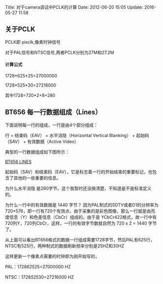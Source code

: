 Title: 对于camera调试中PCLK的计算
Date: 2012-06-20 15:05
Update: 2016-05-27 11:58

[1]: /static/images/android/BT656-Lines.png

## 关于PCLK
PCLK即 pixclk,像素时钟信号

对于PAL信号和NTSC信号,两者PCLK分别为27M和27.2M

#### 计算公式

1728\*625\*25=27000000

1728\*525\*30=27216000

其中1728=720\*2+8+280

## BT656 每一行数据组成（Lines）
下面说明每一行的组成，一行是由4个部分组成：

行 = 结束码（EAV） + 水平消隐（Horizontal Vertical Blanking） + 起始码（SAV） + 有效数据（Active Video）

典型的一行数据组成如下图所示：

[BT656 LINES][1]

起始码（SAV）和结束码（EAV），它是标志着一行的开始结束的重要标记，也包含了其他的一些重要的信息。

为什么水平消隐 是280字节，这个我暂时还没搞清楚，不知道是不是标准定义的。

为什么一行中的有效数据是 1440 字节？ 因为PAL制式的SDTV或者D1的分辨率为 720*576，即一行有720个有效点，由于采集的是彩色图像，那么一行就是由亮度信息（Y）和色差信息（CbCr）组成的，由于是 YCbCr422格式，故一行中有720列Y，720列CbCr，这样，一行的有效字节数就自然为 720 x 2 = 1440 字节了。

从上面可以看出BT656格式的数据一行组成需要1728字节，然后PAL有625行，NTSC有525行，两种制式的数据刷新频率分别是25HZ和30HZ

这样更新一个像素点需要的时钟即为刚开始写的，

PAL：1728*625*25=27000000 HZ

NTSC：1728*525*30=27216000 HZ

